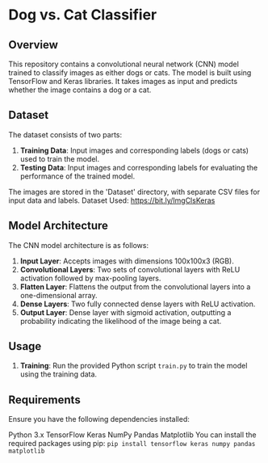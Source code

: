 # Dog vs. Cat Classifier

## Overview

This repository contains a convolutional neural network (CNN) model trained to classify images as either dogs or cats. The model is built using TensorFlow and Keras libraries. It takes images as input and predicts whether the image contains a dog or a cat.

## Dataset
The dataset consists of two parts:

1. **Training Data**: Input images and corresponding labels (dogs or cats) used to train the model.
2. **Testing Data**: Input images and corresponding labels for evaluating the performance of the trained model.

The images are stored in the 'Dataset' directory, with separate CSV files for input data and labels.
Dataset Used: https://bit.ly/ImgClsKeras
## Model Architecture

The CNN model architecture is as follows:

1. **Input Layer**: Accepts images with dimensions 100x100x3 (RGB).
2. **Convolutional Layers**: Two sets of convolutional layers with ReLU activation followed by max-pooling layers.
3. **Flatten Layer**: Flattens the output from the convolutional layers into a one-dimensional array.
4. **Dense Layers**: Two fully connected dense layers with ReLU activation.
5. **Output Layer**: Dense layer with sigmoid activation, outputting a probability indicating the likelihood of the image being a cat.

## Usage

1. **Training**: Run the provided Python script `train.py` to train the model using the training data.

## Requirements
Ensure you have the following dependencies installed:

Python 3.x
TensorFlow
Keras
NumPy
Pandas
Matplotlib
You can install the required packages using pip:
``` pip install tensorflow keras numpy pandas matplotlib ```
